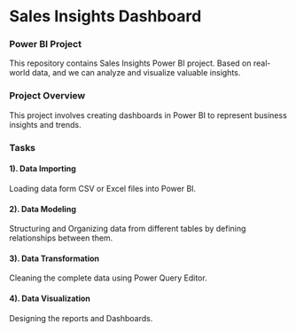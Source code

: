  # Sales Insights Dashboard

 ### Power BI Project

 This repository contains Sales Insights Power BI project. Based on real-world data, and we can 
 analyze and visualize valuable insights. 

 ### Project Overview

 This project involves creating dashboards in Power BI to represent business insights and trends.

 ### Tasks

 #### 1). Data Importing 

 Loading data form CSV or Excel files into Power BI.
 #### 2). Data Modeling 

 Structuring and Organizing data from different tables by defining relationships between them.

 #### 3). Data Transformation
  Cleaning the complete data using Power Query Editor.

  #### 4). Data Visualization
  Designing the reports and Dashboards.

  
